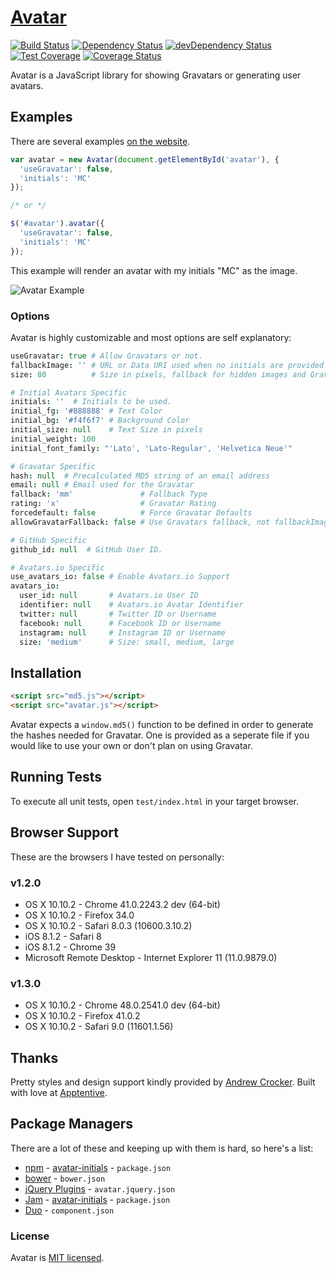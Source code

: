 # [Avatar](http://matthewcallis.github.io/avatar/)

[![Build Status](https://travis-ci.org/MatthewCallis/avatar.svg)](https://travis-ci.org/MatthewCallis/avatar)
[![Dependency Status](https://david-dm.org/MatthewCallis/avatar.svg)](https://david-dm.org/MatthewCallis/avatar)
[![devDependency Status](https://david-dm.org/MatthewCallis/avatar/dev-status.svg?style=flat)](https://david-dm.org/MatthewCallis/avatar#info=devDependencies)
[![Test Coverage](https://codeclimate.com/github/MatthewCallis/avatar/badges/coverage.svg)](https://codeclimate.com/github/MatthewCallis/avatar)
[![Coverage Status](https://coveralls.io/repos/MatthewCallis/avatar/badge.svg)](https://coveralls.io/r/MatthewCallis/avatar)

Avatar is a JavaScript library for showing Gravatars or generating user avatars.

## Examples

There are several examples [on the website](http://matthewcallis.github.io/avatar/).

```js
var avatar = new Avatar(document.getElementById('avatar'), {
  'useGravatar': false,
  'initials': 'MC'
});

/* or */

$('#avatar').avatar({
  'useGravatar': false,
  'initials': 'MC'
});
```

This example will render an avatar with my initials "MC" as the image.

![Avatar Example](https://raw.githubusercontent.com/MatthewCallis/avatar/master/example.png)

### Options

Avatar is highly customizable and most options are self explanatory:

```coffeescript
useGravatar: true # Allow Gravatars or not.
fallbackImage: '' # URL or Data URI used when no initials are provided and not using Gravatars.
size: 80          # Size in pixels, fallback for hidden images and Gravatar

# Initial Avatars Specific
initials: ''  # Initials to be used.
initial_fg: '#888888' # Text Color
initial_bg: '#f4f6f7' # Background Color
initial_size: null    # Text Size in pixels
initial_weight: 100
initial_font_family: "'Lato', 'Lato-Regular', 'Helvetica Neue'"

# Gravatar Specific
hash: null  # Precalculated MD5 string of an email address
email: null # Email used for the Gravatar
fallback: 'mm'               # Fallback Type
rating: 'x'                  # Gravatar Rating
forcedefault: false          # Force Gravatar Defaults
allowGravatarFallback: false # Use Gravatars fallback, not fallbackImage

# GitHub Specific
github_id: null  # GitHub User ID.

# Avatars.io Specific
use_avatars_io: false # Enable Avatars.io Support
avatars_io:
  user_id: null       # Avatars.io User ID
  identifier: null    # Avatars.io Avatar Identifier
  twitter: null       # Twitter ID or Username
  facebook: null      # Facebook ID or Username
  instagram: null     # Instagram ID or Username
  size: 'medium'      # Size: small, medium, large
```

## Installation

```html
<script src="md5.js"></script>
<script src="avatar.js"></script>
```

Avatar expects a `window.md5()` function to be defined in order to generate the hashes needed for Gravatar. One is provided as a seperate file if you would like to use your own or don't plan on using Gravatar.

## Running Tests

To execute all unit tests, open `test/index.html` in your target browser.

## Browser Support

These are the browsers I have tested on personally:

### v1.2.0

* OS X 10.10.2 - Chrome 41.0.2243.2 dev (64-bit)
* OS X 10.10.2 - Firefox 34.0
* OS X 10.10.2 - Safari 8.0.3 (10600.3.10.2)
* iOS 8.1.2 - Safari 8
* iOS 8.1.2 - Chrome 39
* Microsoft Remote Desktop - Internet Explorer 11 (11.0.9879.0)

### v1.3.0

* OS X 10.10.2 - Chrome 48.0.2541.0 dev (64-bit)
* OS X 10.10.2 - Firefox 41.0.2
* OS X 10.10.2 - Safari 9.0 (11601.1.56)


## Thanks

Pretty styles and design support kindly provided by [Andrew Crocker](https://github.com/andrewcrocker).
Built with love at [Apptentive](https://github.com/apptentive).

## Package Managers

There are a lot of these and keeping up with them is hard, so here's a list:

* [npm](https://www.npmjs.com/) - [avatar-initials](https://www.npmjs.com/package/avatar-initials) - `package.json`
* [bower](http://bower.io/) - `bower.json`
* [jQuery Plugins](http://plugins.jquery.com/) - `avatar.jquery.json`
* [Jam](http://jamjs.org/) - [avatar-initials](http://jamjs.org/packages/#/details/avatar-initials) - `package.json`
* [Duo](http://duojs.org/) - `component.json`

### License

Avatar is [MIT licensed](./LICENSE).
